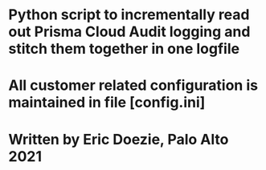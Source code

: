 # Python script to incrementally read out Prisma Cloud Audit logging and stitch them together in one logfile
# All customer related configuration is maintained in file [config.ini]
# Written by Eric Doezie, Palo Alto 2021
